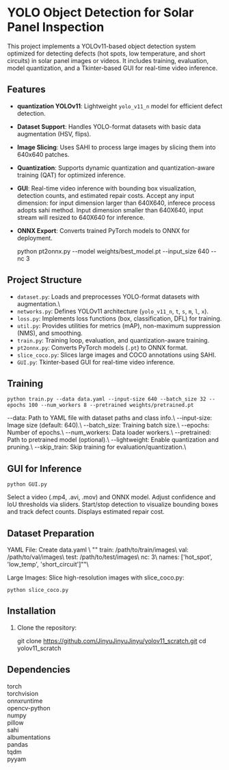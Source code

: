# YOLO Object Detection for Solar Panel Inspection

This project implements a YOLOv11-based object detection system optimized for detecting defects (hot spots, low temperature, and short circuits) in solar panel images or videos. It includes training, evaluation, model quantization, and a Tkinter-based GUI for real-time video inference.

## Features
- **quantization YOLOv11**: Lightweight `yolo_v11_n` model for efficient defect detection.
- **Dataset Support**: Handles YOLO-format datasets with basic data augmentation (HSV, flips).
- **Image Slicing**: Uses SAHI to process large images by slicing them into 640x640 patches.
- **Quantization**: Supports dynamic quantization and quantization-aware training (QAT) for optimized inference.
- **GUI**: Real-time video inference with bounding box visualization, detection counts, and estimated repair costs. Accept any input dimension: for input dimension larger than 640X640, inferece process adopts sahi method. Input dimension smaller than 640X640, input stream will resized to 640X640 for inference.
- **ONNX Export**: Converts trained PyTorch models to ONNX for deployment.
    
    python pt2onnx.py --model weights/best_model.pt --input_size 640 --nc 3

## Project Structure
- `dataset.py`: Loads and preprocesses YOLO-format datasets with augmentation.\
- `networks.py`: Defines YOLOv11 architecture (`yolo_v11_n`, `t`, `s`, `m`, `l`, `x`).
- `loss.py`: Implements loss functions (box, classification, DFL) for training.
- `util.py`: Provides utilities for metrics (mAP), non-maximum suppression (NMS), and smoothing.
- `train.py`: Training loop, evaluation, and quantization-aware training.
- `pt2onnx.py`: Converts PyTorch models (`.pt`) to ONNX format.
- `slice_coco.py`: Slices large images and COCO annotations using SAHI.
- `GUI.py`: Tkinter-based GUI for real-time video inference.
## Training
    
    python train.py --data data.yaml --input-size 640 --batch_size 32 --epochs 100 --num_workers 8 --pretrained weights/pretrained.pt

--data: Path to YAML file with dataset paths and class info.\ 
--input-size: Image size (default: 640).\ 
--batch_size: Training batch size.\ 
--epochs: Number of epochs.\ 
--num_workers: Data loader workers.\ 
--pretrained: Path to pretrained model (optional).\ 
--lightweight: Enable quantization and pruning.\ 
--skip_train: Skip training for evaluation/quantization.\ 
## GUI for Inference
    
    python GUI.py

Select a video (.mp4, .avi, .mov) and ONNX model.
Adjust confidence and IoU thresholds via sliders.
Start/stop detection to visualize bounding boxes and track defect counts.
Displays estimated repair cost.

## Dataset Preparation
YAML File: Create data.yaml \ 
""  train: /path/to/train/images\ 
    val: /path/to/val/images\ 
    test: /path/to/test/images\ 
    nc: 3\ 
    names: ['hot_spot', 'low_temp', 'short_circuit']""\ 

Large Images: Slice high-resolution images with slice_coco.py:
    
    python slice_coco.py

## Installation
1. Clone the repository:
   
   git clone https://github.com/JinyuJinyuJinyu/yolov11_scratch.git
   cd yolov11_scratch

## Dependencies
torch \
torchvision \
onnxruntime \
opencv-python \
numpy \
pillow \
sahi \
albumentations \
pandas \
tqdm \
pyyam 
